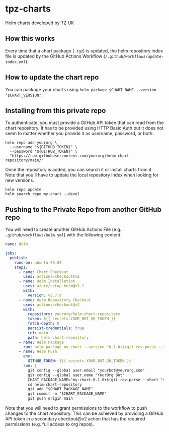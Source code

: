 # tpz-charts
Helm charts developed by TZ UK

## How this works

Every time that a chart package (`.tgz`) is updated, the helm repository index file is updated by the GitHub Actions Workflow (`/.github/workflows/update-index.yml`).

## How to update the chart repo

You can package your charts using `helm package $CHART_NAME --version "$CHART_VERSION"`.

## Installing from this private repo
To authenticate, you must provide a GitHub API token that can read from the chart repository. It has to be provided using HTTP Basic Auth but it does not seem to matter whether you provide it as username, password, or both.

```shell
helm repo add yourorg \
  --username "${GITHUB_TOKEN}" \
  --password "${GITHUB_TOKEN}" \
  "https://raw.githubusercontent.com/yourorg/helm-chart-repository/main/"
```

Once the repository is added, you can search it or install charts from it. Note that you'll have to update the local repository index when looking for new versions.

```shell
helm repo update
helm search repo my-chart --devel
```

## Pushing to the Private Repo from another GitHub repo
You will need to create another GitHub Actions File (e.g. `.github/workflows/helm.yml`) with the following content:

```yaml
name: Helm

jobs:
  publish:
    runs-on: ubuntu-20.04
    steps:
      - name: Chart Checkout
        uses: actions/checkout@v2
      - name: Helm Installation
        uses: azure/setup-helm@v1.1
        with:
          version: v3.7.0
      - name: Helm Repository Checkout
        uses: actions/checkout@v2
        with:
          repository: yourorg/helm-chart-repository
          token: ${{ secrets.YOUR_BOT_GH_TOKEN }}
          fetch-depth: 0
          persist-credentials: true
          ref: main
          path: helm-chart-repository
      - name: Helm Package
        run: helm package my-chart --version "0.1.0+$(git rev-parse --short "$GITHUB_SHA")" -d helm-chart-repository
      - name: Helm Push
        env:
          GITHUB_TOKEN: ${{ secrets.YOUR_BOT_GH_TOKEN }}
        run: |
          git config --global user.email "yourbot@yourorg.com"
          git config --global user.name "YourOrg Bot"
          CHART_PACKAGE_NAME="my-chart-0.1.0+$(git rev-parse --short "$GITHUB_SHA").tgz"
          cd helm-chart-repository
          git add "$CHART_PACKAGE_NAME"
          git commit -m "$CHART_PACKAGE_NAME"
          git push origin main
```

Note that you will need to grant permissions to the workflow to push changes to the chart repository. This can be achieved by providing a GitHub API token in a secondary checkout@v2 action that has the required permissions (e.g. full access to org repos).
